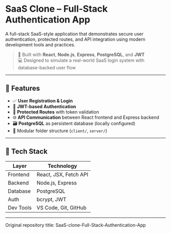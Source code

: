 # SaaS Clone – Full-Stack Authentication App

A full-stack SaaS-style application that demonstrates secure user authentication, protected routes, and API integration using modern development tools and practices.

> 🔐 Built with **React**, **Node.js**, **Express**, **PostgreSQL**, and **JWT**  
> 💻 Designed to simulate a real-world SaaS login system with database-backed user flow  

---

## 🔧 Features

- ✅ **User Registration & Login**
- 🔐 **JWT-based Authentication**
- 🧠 **Protected Routes** with token validation
- 🌐 **API Communication** between React frontend and Express backend
- 🗃️ **PostgreSQL** as persistent database (locally configured)
- 🧩 Modular folder structure (`client/`, `server/`)

---

## 🧱 Tech Stack

| Layer      | Technology     |
|------------|----------------|
| Frontend   | React, JSX, Fetch API |
| Backend    | Node.js, Express |
| Database   | PostgreSQL |
| Auth       | bcrypt, JWT |
| Dev Tools  | VS Code, Git, GitHub |

---

Original repository title: SaaS-clone-Full-Stack-Authentication-App
